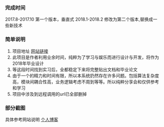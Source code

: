 ### 完成时间
2017.8-2017.10 第一个版本，垂直式
2018.1-2018.2 修改为第二个版本,替换成一些新技术

### 简单说明
1.   项目地址 [网站链接](http://www.slycmiaoxi.xyz)
2.   此项目是作者利用业余时间，纯粹为了学习与娱乐而进行设计与开发，将作为2018年毕业设计
3.   等这段时间找到实习后，全都稳定下来将完整贴出文档和毕业论文
4.   由于一个的精力和时间有限，所以本系统扔然存在许多问题。包括算法复杂度高，模块间耦合性高，业务逻辑考虑不周到等等。所以纯粹分享会和仅供参考和学习
5.   项目中涉及到远程调用的url已全部删掉

### 部分截图
具体参考网站说明
[个人博客](http://www.myzwl.win)


